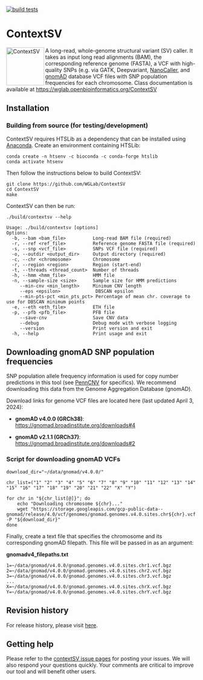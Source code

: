 [![build
tests](https://github.com/WGLab/ContextSV/actions/workflows/build-tests.yml/badge.svg)](https://github.com/WGLab/ContextSV/actions/workflows/build-tests.yml)

# ContextSV

<p>
<img src="https://github.com/user-attachments/assets/03603ad1-df9d-438d-911c-81af0cf612e3" alt="ContextSV" align="left" style="width:100px;"/>
A long-read, whole-genome structural variant (SV) caller. It takes as input long read alignments (BAM), the 
corresponding reference genome (FASTA), a VCF with high-quality SNPs 
 (e.g. via GATK, Deepvariant, <a href="https://github.com/WGLab/NanoCaller">NanoCaller</a>, and <a href="https://gnomad.broadinstitute.org/downloads">gnomAD</a> database
 VCF files with SNP population frequencies for each chromosome.
Class documentation is available at <a href="https://wglab.openbioinformatics.org/ContextSV">https://wglab.openbioinformatics.org/ContextSV</a>
</p>

## Installation

### Building from source (for testing/development)
ContextSV requires HTSLib as a dependency that can be installed using  [Anaconda](https://www.anaconda.com/). Create an environment
containing HTSLib: 

```
conda create -n htsenv -c bioconda -c conda-forge htslib
conda activate htsenv
```

Then follow the instructions below to build ContextSV:

```
git clone https://github.com/WGLab/ContextSV
cd ContextSV
make
```

ContextSV can then be run:
```
./build/contextsv --help

Usage: ./build/contextsv [options]
Options:
  -b, --bam <bam_file>          Long-read BAM file (required)
  -r, --ref <ref_file>          Reference genome FASTA file (required)
  -s, --snp <vcf_file>          SNPs VCF file (required)
  -o, --outdir <output_dir>     Output directory (required)
  -c, --chr <chromosome>        Chromosome
  -r, --region <region>         Region (start-end)
  -t, --threads <thread_count>  Number of threads
  -h, --hmm <hmm_file>          HMM file
  -n, --sample-size <size>      Sample size for HMM predictions
     --min-cnv <min_length>     Minimum CNV length
     --eps <epsilon>             DBSCAN epsilon
     --min-pts-pct <min_pts_pct> Percentage of mean chr. coverage to use for DBSCAN minimum points
  -e, --eth <eth_file>          ETH file
  -p, --pfb <pfb_file>          PFB file
     --save-cnv                 Save CNV data
     --debug                    Debug mode with verbose logging
     --version                  Print version and exit
  -h, --help                    Print usage and exit
```

## Downloading gnomAD SNP population frequencies
SNP population allele frequency
information is used for copy number predictions in this tool (see
[PennCNV](http://www.genome.org/cgi/doi/10.1101/gr.6861907) for specifics). We
recommend downloading this data from the Genome Aggregation Database (gnomAD).

Download links for genome VCF files are located here (last updated April 3,
2024):

 - **gnomAD v4.0.0 (GRCh38)**: https://gnomad.broadinstitute.org/downloads#4

 - **gnomAD v2.1.1 (GRCh37)**: https://gnomad.broadinstitute.org/downloads#2


### Script for downloading gnomAD VCFs
```
download_dir="~/data/gnomad/v4.0.0/"

chr_list=("1" "2" "3" "4" "5" "6" "7" "8" "9" "10" "11" "12" "13" "14" "15" "16" "17" "18" "19" "20" "21" "22" "X" "Y")

for chr in "${chr_list[@]}"; do
    echo "Downloading chromosome ${chr}..."
    wget "https://storage.googleapis.com/gcp-public-data--gnomad/release/4.0/vcf/genomes/gnomad.genomes.v4.0.sites.chr${chr}.vcf.bgz" -P "${download_dir}"
done
```

Finally, create a text file that specifies the chromosome and its corresponding
gnomAD filepath. This file will be passed in as an argument:

**gnomadv4_filepaths.txt**
```
1=~/data/gnomad/v4.0.0/gnomad.genomes.v4.0.sites.chr1.vcf.bgz
2=~/data/gnomad/v4.0.0/gnomad.genomes.v4.0.sites.chr2.vcf.bgz
3=~/data/gnomad/v4.0.0/gnomad.genomes.v4.0.sites.chr3.vcf.bgz
...
X=~/data/gnomad/v4.0.0/gnomad.genomes.v4.0.sites.chrX.vcf.bgz
Y=~/data/gnomad/v4.0.0/gnomad.genomes.v4.0.sites.chrY.vcf.bgz
```

## Revision history
For release history, please visit [here](https://github.com/WGLab/ContextSV/releases). 

## Getting help
Please refer to the [contextSV issue pages](https://github.com/WGLab/ContextSV/issues) for posting your issues. We will also respond your questions quickly. Your comments are critical to improve our tool and will benefit other users.
